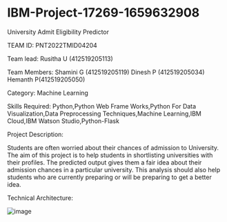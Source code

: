 # IBM-Project-17269-1659632908
University Admit Eligibility Predictor

TEAM ID: PNT2022TMID04204

Team lead: 
  Rusitha U (412519205113)

Team Members: 
  Shamini G (412519205119)
  Dinesh P (412519205034)
  Hemanth P(412519205050)
  
Category: Machine Learning

Skills Required:
Python,Python Web Frame Works,Python For Data Visualization,Data Preprocessing Techniques,Machine Learning,IBM Cloud,IBM Watson Studio,Python-Flask

Project Description:

Students are often worried about their chances of admission to University. The aim of this project is to help students in shortlisting universities with their profiles. The predicted output gives them a fair idea about their admission chances in a particular university. This analysis should also help students who are currently preparing or will be preparing to get a better idea.

Technical Architecture:

![image](https://user-images.githubusercontent.com/101881098/203693089-5349c30e-52b8-4c9e-a96e-b1e7eaf42a8c.png)
